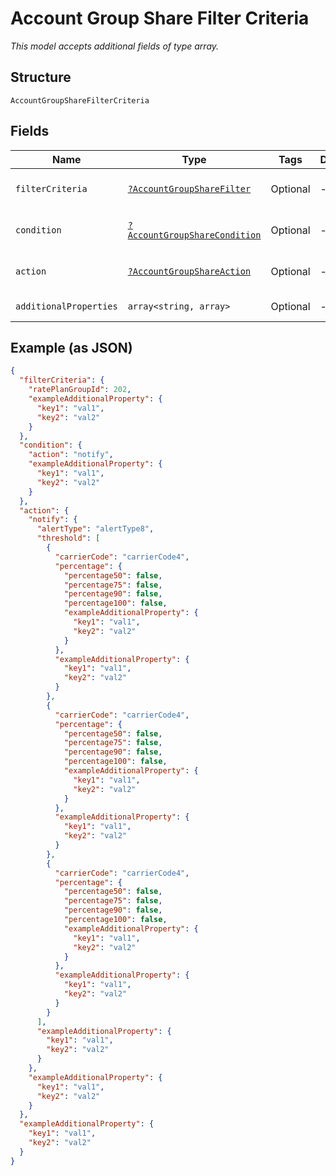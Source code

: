 
# Account Group Share Filter Criteria

*This model accepts additional fields of type array.*

## Structure

`AccountGroupShareFilterCriteria`

## Fields

| Name | Type | Tags | Description | Getter | Setter |
|  --- | --- | --- | --- | --- | --- |
| `filterCriteria` | [`?AccountGroupShareFilter`](../../doc/models/account-group-share-filter.md) | Optional | - | getFilterCriteria(): ?AccountGroupShareFilter | setFilterCriteria(?AccountGroupShareFilter filterCriteria): void |
| `condition` | [`?AccountGroupShareCondition`](../../doc/models/account-group-share-condition.md) | Optional | - | getCondition(): ?AccountGroupShareCondition | setCondition(?AccountGroupShareCondition condition): void |
| `action` | [`?AccountGroupShareAction`](../../doc/models/account-group-share-action.md) | Optional | - | getAction(): ?AccountGroupShareAction | setAction(?AccountGroupShareAction action): void |
| `additionalProperties` | `array<string, array>` | Optional | - | findAdditionalProperty(string key): array | additionalProperty(string key, array value): void |

## Example (as JSON)

```json
{
  "filterCriteria": {
    "ratePlanGroupId": 202,
    "exampleAdditionalProperty": {
      "key1": "val1",
      "key2": "val2"
    }
  },
  "condition": {
    "action": "notify",
    "exampleAdditionalProperty": {
      "key1": "val1",
      "key2": "val2"
    }
  },
  "action": {
    "notify": {
      "alertType": "alertType8",
      "threshold": [
        {
          "carrierCode": "carrierCode4",
          "percentage": {
            "percentage50": false,
            "percentage75": false,
            "percentage90": false,
            "percentage100": false,
            "exampleAdditionalProperty": {
              "key1": "val1",
              "key2": "val2"
            }
          },
          "exampleAdditionalProperty": {
            "key1": "val1",
            "key2": "val2"
          }
        },
        {
          "carrierCode": "carrierCode4",
          "percentage": {
            "percentage50": false,
            "percentage75": false,
            "percentage90": false,
            "percentage100": false,
            "exampleAdditionalProperty": {
              "key1": "val1",
              "key2": "val2"
            }
          },
          "exampleAdditionalProperty": {
            "key1": "val1",
            "key2": "val2"
          }
        },
        {
          "carrierCode": "carrierCode4",
          "percentage": {
            "percentage50": false,
            "percentage75": false,
            "percentage90": false,
            "percentage100": false,
            "exampleAdditionalProperty": {
              "key1": "val1",
              "key2": "val2"
            }
          },
          "exampleAdditionalProperty": {
            "key1": "val1",
            "key2": "val2"
          }
        }
      ],
      "exampleAdditionalProperty": {
        "key1": "val1",
        "key2": "val2"
      }
    },
    "exampleAdditionalProperty": {
      "key1": "val1",
      "key2": "val2"
    }
  },
  "exampleAdditionalProperty": {
    "key1": "val1",
    "key2": "val2"
  }
}
```

